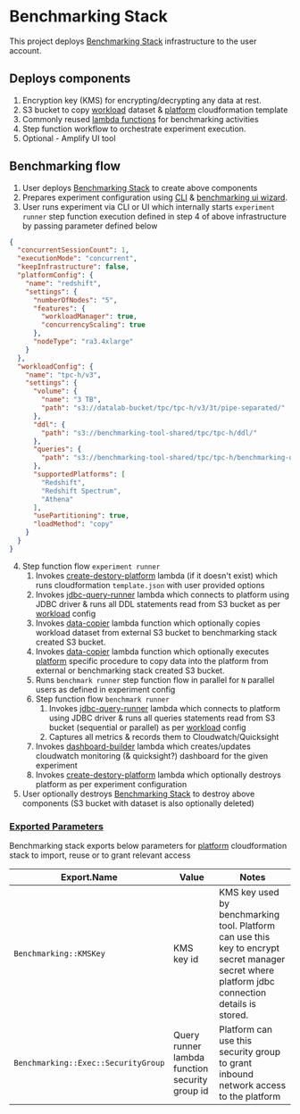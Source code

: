# Benchmarking Stack

This project deploys [Benchmarking Stack](./lib/benchmarking-stack.ts) infrastructure to the user account.

## Deploys components

1. Encryption key (KMS) for encrypting/decrypting any data at rest.
2. S3 bucket to copy [workload](./workloads) dataset & [platform](./platforms) cloudformation template
3. Commonly reused [lambda functions](./common-functions) for benchmarking activities
4. Step function workflow to orchestrate experiment execution.
5. Optional - Amplify UI tool

## Benchmarking flow

1. User deploys [Benchmarking Stack](./lib/benchmarking-stack.ts) to create above components
2. Prepares experiment configuration using [CLI](../../cli-wizard) & [benchmarking ui wizard](../../ui-wizard).
3. User runs experiment via CLI or UI which internally starts `experiment runner` step function execution defined in
   step 4 of above infrastructure by passing parameter defined below

```json
{
  "concurrentSessionCount": 1,
  "executionMode": "concurrent",
  "keepInfrastructure": false,
  "platformConfig": {
    "name": "redshift",
    "settings": {
      "numberOfNodes": "5",
      "features": {
        "workloadManager": true,
        "concurrencyScaling": true
      },
      "nodeType": "ra3.4xlarge"
    }
  },
  "workloadConfig": {
    "name": "tpc-h/v3",
    "settings": {
      "volume": {
        "name": "3 TB",
        "path": "s3://datalab-bucket/tpc/tpc-h/v3/3t/pipe-separated/"
      },
      "ddl": {
        "path": "s3://benchmarking-tool-shared/tpc/tpc-h/ddl/"
      },
      "queries": {
        "path": "s3://benchmarking-tool-shared/tpc/tpc-h/benchmarking-queries/"
      },
      "supportedPlatforms": [
        "Redshift",
        "Redshift Spectrum",
        "Athena"
      ],
      "usePartitioning": true,
      "loadMethod": "copy"
    }
  }
}
```

4. Step function flow `experiment runner`
    1. Invokes [create-destory-platform](./common-functions/create-destory-platform) lambda (if it doesn't exist) which
       runs cloudformation `template.json` with user provided options
    2. Invokes [jdbc-query-runner](./common-functions/jdbc-query-runner) lambda which connects to platform using JDBC
       driver & runs all DDL statements read from S3 bucket as per [workload](./workloads) config
    3. Invokes [data-copier](./common-functions/data-copier) lambda function which optionally copies workload dataset
       from external S3 bucket to benchmarking stack created S3 bucket.
    4. Invokes [data-copier](./common-functions/data-copier) lambda function which optionally
       executes [platform](./platforms) specific procedure to copy data into the platform from external or benchmarking
       stack created S3 bucket.
    5. Runs `benchmark runner` step function flow in parallel for `N` parallel users as defined in experiment config
    6. Step function flow `benchmark runner`
        1. Invokes [jdbc-query-runner](./common-functions/jdbc-query-runner) lambda which connects to platform using
           JDBC driver & runs all queries statements read from S3 bucket (sequential or parallel) as
           per [workload](./workloads) config
        2. Captures all metrics & records them to Cloudwatch/Quicksight
    7. Invokes [dashboard-builder](./common-functions/dashboard-builder) lambda which creates/updates cloudwatch
       monitoring (& quicksight?) dashboard for the given experiment
    8. Invokes [create-destory-platform](./common-functions/create-destory-platform) lambda which optionally destroys
       platform as per experiment configuration
5. User optionally destroys [Benchmarking Stack](./lib/benchmarking-stack.ts) to destroy above components (S3 bucket
   with dataset is also optionally deleted)

### [Exported Parameters](#exported-params)

Benchmarking stack exports below parameters for [platform](./platforms) cloudformation stack to import, reuse or to
grant relevant access

| Export.Name                         | Value                                          | Notes                                                                                                                                           |
|-------------------------------------|------------------------------------------------|-------------------------------------------------------------------------------------------------------------------------------------------------|
| `Benchmarking::KMSKey`              | KMS key id                                     | KMS key used by benchmarking tool. Platform can use this key to encrypt secret manager secret where platform jdbc connection details is stored. |
| `Benchmarking::Exec::SecurityGroup` | Query runner lambda function security group id | Platform can use this security group to grant inbound network access to the platform                                                            |